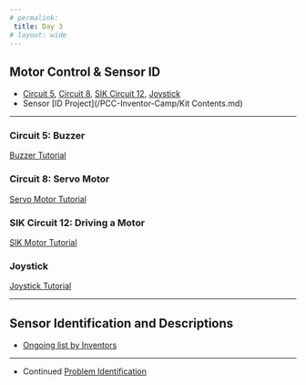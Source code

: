 ```yaml
---
# permalink: 
 title: Day 3
# layout: wide
---
```


## Motor Control & Sensor ID

- [Circuit 5](#Circuit-5), [Circuit 8](#Circuit-8), [SIK Circuit 12](#Circuit-12), [Joystick](#Joystick)
- Sensor [ID Project](/PCC-Inventor-Camp/Kit Contents.md)
---------------------------------

<a name="Circuit-5"></a>
### Circuit 5: Buzzer
[Buzzer Tutorial](https://learn.sparkfun.com/tutorials/activity-guide-for-sparkfun-tinker-kit/circuit-5-buzzer)

<a name="Circuit-8"></a>
### Circuit 8: Servo Motor
[Servo Motor Tutorial](https://learn.sparkfun.com/tutorials/activity-guide-for-sparkfun-tinker-kit/circuit-8-servo-motors) 

<a name="Circuit-12"></a>
### SIK Circuit 12: Driving a Motor
[SIK Motor Tutorial](https://learn.sparkfun.com/tutorials/sik-experiment-guide-for-arduino---v33/experiment-12-driving-a-motor)

<a name="Joystick"></a>
### Joystick

[Joystick Tutorial](https://www.brainy-bits.com/arduino-joystick-tutorial/)

------------------------------
## Sensor Identification and Descriptions 
- [Ongoing list by Inventors](/assets/docs/Sensor_definitions.docx)
------------------------------
- Continued [Problem Identification](/assets/html/Problems-D2.html)